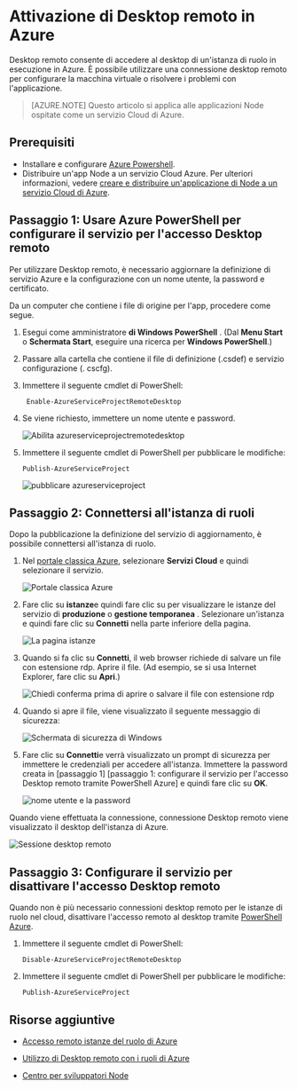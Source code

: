 <properties 
    pageTitle="Attivare desktop remoto per servizi cloud (Node)" 
    description="Informazioni su come abilitare l'accesso desktop remoto per le macchine virtuali che ospita l'applicazione di Azure Node." 
    services="cloud-services" 
    documentationCenter="nodejs" 
    authors="rmcmurray" 
    manager="wpickett" 
    editor=""/>

<tags 
    ms.service="cloud-services" 
    ms.workload="tbd" 
    ms.tgt_pltfrm="na" 
    ms.devlang="nodejs" 
    ms.topic="article" 
    ms.date="08/11/2016" 
    ms.author="robmcm"/>

# <a name="enabling-remote-desktop-in-azure"></a>Attivazione di Desktop remoto in Azure

Desktop remoto consente di accedere al desktop di un'istanza di ruolo in esecuzione in Azure. È possibile utilizzare una connessione desktop remoto per configurare la macchina virtuale o risolvere i problemi con l'applicazione.

> [AZURE.NOTE] Questo articolo si applica alle applicazioni Node ospitate come un servizio Cloud di Azure.


## <a name="prerequisites"></a>Prerequisiti

- Installare e configurare [Azure Powershell](../powershell-install-configure.md).
- Distribuire un'app Node a un servizio Cloud Azure. Per ulteriori informazioni, vedere [creare e distribuire un'applicazione di Node a un servizio Cloud di Azure](cloud-services-nodejs-develop-deploy-app.md).


## <a name="step-1-use-azure-powershell-to-configure-the-service-for-remote-desktop-access"></a>Passaggio 1: Usare Azure PowerShell per configurare il servizio per l'accesso Desktop remoto

Per utilizzare Desktop remoto, è necessario aggiornare la definizione di servizio Azure e la configurazione con un nome utente, la password e certificato. 

Da un computer che contiene i file di origine per l'app, procedere come segue.

1. Esegui come amministratore **di Windows PowerShell** . (Dal **Menu Start** o **Schermata Start**, eseguire una ricerca per **Windows PowerShell**.)

2.  Passare alla cartella che contiene il file di definizione (.csdef) e servizio configurazione (. cscfg).

3. Immettere il seguente cmdlet di PowerShell:

        Enable-AzureServiceProjectRemoteDesktop

4. Se viene richiesto, immettere un nome utente e password.

    ![Abilita azureserviceprojectremotedesktop][enable-rdp]

3.  Immettere il seguente cmdlet di PowerShell per pubblicare le modifiche:

        Publish-AzureServiceProject

    ![pubblicare azureserviceproject][publish-project]

## <a name="step-2-connect-to-the-role-instance"></a>Passaggio 2: Connettersi all'istanza di ruoli

Dopo la pubblicazione la definizione del servizio di aggiornamento, è possibile connettersi all'istanza di ruolo.

1.  Nel [portale classica Azure], selezionare **Servizi Cloud** e quindi selezionare il servizio.

    ![Portale classica Azure][cloud-services]

2.  Fare clic su **istanze**e quindi fare clic su per visualizzare le istanze del servizio di **produzione** o **gestione temporanea** . Selezionare un'istanza e quindi fare clic su **Connetti** nella parte inferiore della pagina.

    ![La pagina istanze][3]

2.  Quando si fa clic su **Connetti**, il web browser richiede di salvare un file con estensione rdp. Aprire il file. (Ad esempio, se si usa Internet Explorer, fare clic su **Apri**.)

    ![Chiedi conferma prima di aprire o salvare il file con estensione rdp][4]

3.  Quando si apre il file, viene visualizzato il seguente messaggio di sicurezza:

    ![Schermata di sicurezza di Windows][5]

4.  Fare clic su **Connetti**e verrà visualizzato un prompt di sicurezza per immettere le credenziali per accedere all'istanza. Immettere la password creata in [passaggio 1] [passaggio 1: configurare il servizio per l'accesso Desktop remoto tramite PowerShell Azure] e quindi fare clic su **OK**.

    ![nome utente e la password][6]

Quando viene effettuata la connessione, connessione Desktop remoto viene visualizzato il desktop dell'istanza di Azure. 

![Sessione desktop remoto][7]

## <a name="step-3-configure-the-service-to-disable-remote-desktop-access"></a>Passaggio 3: Configurare il servizio per disattivare l'accesso Desktop remoto 

Quando non è più necessario connessioni desktop remoto per le istanze di ruolo nel cloud, disattivare l'accesso remoto al desktop tramite [PowerShell Azure].

1.  Immettere il seguente cmdlet di PowerShell:

        Disable-AzureServiceProjectRemoteDesktop

2.  Immettere il seguente cmdlet di PowerShell per pubblicare le modifiche:

        Publish-AzureServiceProject

## <a name="additional-resources"></a>Risorse aggiuntive

- [Accesso remoto istanze del ruolo di Azure] 
- [Utilizzo di Desktop remoto con i ruoli di Azure]
- [Centro per sviluppatori Node](/develop/nodejs/)

  [PowerShell Azure]: http://go.microsoft.com/?linkid=9790229&clcid=0x409

[Portale classica Azure]: http://manage.windowsazure.com
[publish-project]: ./media/cloud-services-nodejs-enable-remote-desktop/publish-rdp.png
[enable-rdp]: ./media/cloud-services-nodejs-enable-remote-desktop/enable-rdp.png
[cloud-services]: ./media/cloud-services-nodejs-enable-remote-desktop/cloud-services-remote.png
[3]: ./media/cloud-services-nodejs-enable-remote-desktop/cloud-service-instance.png
[4]: ./media/cloud-services-nodejs-enable-remote-desktop/rdp-open.png
[5]: ./media/cloud-services-nodejs-enable-remote-desktop/remote-desktop-12.png
[6]: ./media/cloud-services-nodejs-enable-remote-desktop/remote-desktop-13.png
[7]: ./media/cloud-services-nodejs-enable-remote-desktop/remote-desktop-14.png
  
[Accesso remoto istanze del ruolo di Azure]: http://msdn.microsoft.com/library/windowsazure/hh124107.aspx
[Utilizzo di Desktop remoto con i ruoli di Azure]: http://msdn.microsoft.com/library/windowsazure/gg443832.aspx
 
